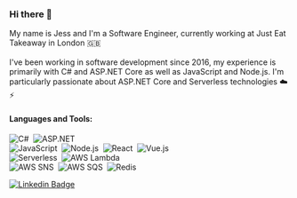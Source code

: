 ### Hi there 👋

My name is Jess and I'm a Software Engineer, currently working at Just Eat Takeaway in London 🇬🇧 
<br/>
<br/>
I've been working in software development since 2016, my experience is primarily with C# and ASP.NET Core as well as JavaScript and Node.js. I'm particularly passionate about ASP.NET Core and Serverless technologies ☁️ ⚡

#### Languages and Tools:

![C#](https://img.shields.io/badge/c%23-C%23-blue)&nbsp;
![ASP.NET](https://img.shields.io/badge/ASP.NET-ASP.NET%20Core-purple)&nbsp;
<br/>
![JavaScript](https://img.shields.io/badge/JS-JavaScript-yellow?logo=javascript)&nbsp;
![Node.js](https://img.shields.io/badge/N-NodeJS-darkgreen?logo=node.js)&nbsp;
![React](https://img.shields.io/badge/R-React-lightblue?logo=react)&nbsp;
![Vue.js](https://img.shields.io/badge/V-Vue.js-lightgreen?logo=vuejs)&nbsp;
<br/>
![Serverless](https://img.shields.io/badge/S-Serverless-red?logo=serverless)&nbsp;
![AWS Lambda](https://img.shields.io/badge/aws-Lambda-orange)&nbsp;
<br/>
![AWS SNS](https://img.shields.io/badge/aws-SNS-lightpink)&nbsp;
![AWS SQS](https://img.shields.io/badge/aws-SQS-yellow)&nbsp;
![Redis](https://img.shields.io/badge/Elasticache-Redis-red?logo=redis)&nbsp;


[![Linkedin Badge](https://img.shields.io/badge/-/in/jessicabarclay-ebedf0?style=flat-square&logo=linkedin&logoColor=white&labelColor=blue&link=https://www.linkedin.com/in/jessica-barclay-bab35b10b)](https://www.linkedin.com/in/jessica-barclay-bab35b10b)
